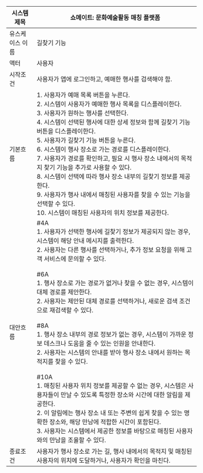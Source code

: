 | 시스템 제목|쇼메이트: 문화예술활동 매칭 플랫폼  |
|-----------------|-------------------|
| 유스케이스 이름| 길찾기 기능 |
| 액터             | 사용자 |
| 시작조건          | 사용자가 앱에 로그인하고, 예매한 행사를 검색해야 함. |
| 기본흐름             | 1. 사용자가 예매 목록 버튼을 누른다.<br>2. 시스템이 사용자가 예매한 행사 목록을 디스플레이한다.<br>3. 사용자가 원하는 행사를 선택한다.<br>4. 시스템이 선택된 행사에 대한 상세 정보와 함께 길찾기 기능 버튼을 디스플레이한다.<br>5. 사용자가 길찾기 기능 버튼을 누른다.<br>6. 시스템이 행사 장소로 가는 경로를 디스플레이한다.<br>7. 사용자가 경로를 확인하고, 필요 시 행사 장소 내에서의 목적지 찾기 기능을 추가로 사용할 수 있다.<br>8. 시스템이 선택에 따라 행사 장소 내부의 길찾기 정보를 제공한다.<br>9. 사용자가 행사 내에서 매칭된 사용자를 찾을 수 있는 기능을 선택할 수 있다.<br>10. 시스템이 매칭된 사용자의 위치 정보를 제공한다. |
| 대안흐름          | #4A<br>1. 사용자가 선택한 행사에 길찾기 정보가 제공되지 않는 경우, 시스템이 해당 안내 메시지를 출력한다.<br>2. 사용자는 다른 행사를 선택하거나, 추가 정보 요청을 위해 고객 서비스에 문의할 수 있다.<br><br>#6A<br>1. 행사 장소로 가는 경로가 없거나 찾을 수 없는 경우, 시스템이 대체 경로를 제안한다.<br>2. 사용자는 제안된 대체 경로를 선택하거나, 새로운 검색 조건으로 재검색할 수 있다.<br><br>#8A<br>1. 행사 장소 내부의 경로 정보가 없는 경우, 시스템이 가까운 정보 데스크나 도움을 줄 수 있는 인원을 안내한다.<br>2. 사용자는 시스템의 안내를 받아 행사 장소 내에서 원하는 목적지를 찾을 수 있다.<br><br>#10A<br>1. 매칭된 사용자 위치 정보를 제공할 수 없는 경우, 시스템은 사용자들이 만날 수 있도록 특정한 장소와 시간에 대한 알림을 제공한다.<br>2. 이 알림에는 행사 장소 내 또는 주변의 쉽게 찾을 수 있는 명확한 장소와, 해당 만남에 적합한 시간이 포함된다.<br>3. 사용자는 시스템에서 제공한 정보를 바탕으로 매칭된 사용자와의 만남을 조율할 수 있다. |
| 종료조건          | 사용자가 행사 장소로 가는 길, 행사 내에서의 목적지 및 매칭된 사용자의 위치에 도달하거나, 사용자가 확인을 마친다. |